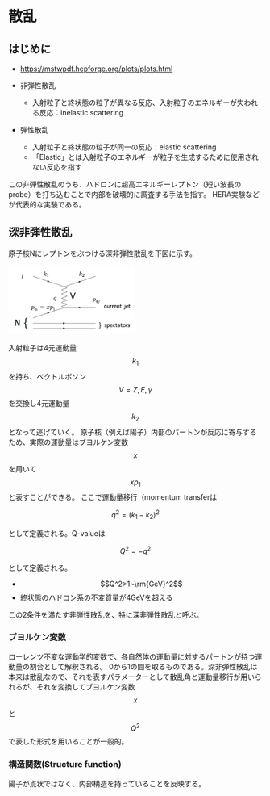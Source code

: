# 散乱
## はじめに
- https://mstwpdf.hepforge.org/plots/plots.html


- 非弾性散乱
    - 入射粒子と終状態の粒子が異なる反応、入射粒子のエネルギーが失われる反応：inelastic scattering
- 弾性散乱
    - 入射粒子と終状態の粒子が同一の反応：elastic scattering
    - 「Elastic」とは入射粒子のエネルギーが粒子を生成するために使用されない反応を指す

この非弾性散乱のうち、ハドロンに超高エネルギーレプトン（短い波長のprobe）を打ち込むことで内部を破壊的に調査する手法を指す。
HERA実験などが代表的な実験である。

## 深非弾性散乱
原子核Nにレプトンをぶつける深非弾性散乱を下図に示す。

<img width="50%" src="../fig/basic/dis.png"/>

入射粒子は4元運動量$$k_1$$を持ち、ベクトルボソン$$V=Z,E,\gamma$$を交換し4元運動量$$k_2$$となって逃げていく。
原子核（例えば陽子）内部のパートンが反応に寄与するため、実際の運動量はブヨルケン変数$$x$$を用いて$$xp_1$$と表すことができる。
ここで運動量移行（momentum transferは

$$
q^2 = (k_1 - k_2)^2
$$

として定義される。Q-valueは

$$
Q^2 = -q^2
$$

として定義される。

- $$Q^2>1~\rm{GeV}^2$$
- 終状態のハドロン系の不変質量が4GeVを超える

この2条件を満たす非弾性散乱を、特に深非弾性散乱と呼ぶ。

### ブヨルケン変数
ローレンツ不変な運動学的変数で、各自然体の運動量に対するパートンが持つ運動量の割合として解釈される。
0から1の間を取るものである。深非弾性散乱は本来は散乱なので、それを表すパラメーターとして散乱角と運動量移行が用いられるが、それを変換してブヨルケン変数$$x$$と$$Q^2$$で表した形式を用いることが一般的。

### 構造関数(Structure function)
陽子が点状ではなく、内部構造を持っていることを反映する。

